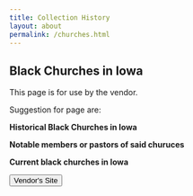 ```yaml
---
title: Collection History
layout: about
permalink: /churches.html
---
```

## Black Churches in Iowa

This page is for use by the vendor.

Suggestion for page are:

**Historical Black Churches in Iowa**

**Notable members or pastors of said churuces**

**Current black churches in Iowa**

  <a href="#" >
      <button type="button" class="btn btn-primary" onclick="window.open ('https://www.lib.iastate.edu/')">Vendor's Site</button>
   </a>  
